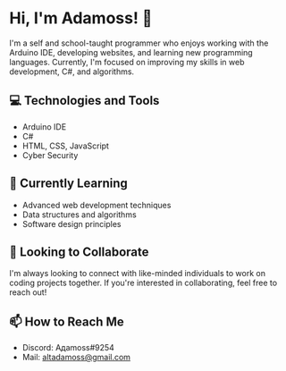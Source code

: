 # Hi, I'm Adamoss! 👋
I'm a self and school-taught programmer who enjoys working with the Arduino IDE, developing websites, and learning new programming languages. Currently, I'm focused on improving my skills in web development, C#, and algorithms.

## 💻 Technologies and Tools
- Arduino IDE
- C#
- HTML, CSS, JavaScript
- Cyber Security

## 🌱 Currently Learning
* Advanced web development techniques
* Data structures and algorithms
* Software design principles

## 🤝 Looking to Collaborate
I'm always looking to connect with like-minded individuals to work on coding projects together. If you're interested in collaborating, feel free to reach out!

## 📫 How to Reach Me
* Discord: Aдamoss#9254
* Mail:  [altadamoss@gmail.com](user@example.com)

